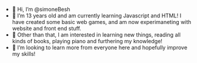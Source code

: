 - 👋 Hi, I’m @simoneBesh
- 👀 I’m 13 years old and am currently learning Javascript and HTML! I have created some basic web games, and am now experimaneting with website and front end stuff. 
- 🌱 Other than that, I am interested in learning new things, reading all kinds of books, playing piano and furthering my knowledge!  
- 💞️ I’m looking to learn more from everyone here and hopefully improve my skills!

<!---
simoneBesh/simoneBesh is a ✨ special ✨ repository because its `README.md` (this file) appears on your GitHub profile.
You can click the Preview link to take a look at your changes.
--->
